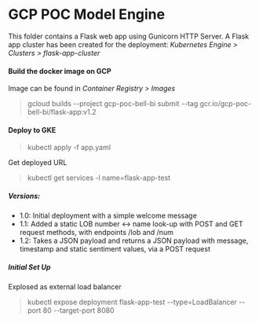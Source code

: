 # GCP POC Model Engine
This folder contains a Flask web app using Gunicorn HTTP Server.
A Flask app cluster has been created for the deployment: *Kubernetes Engine > Clusters > flask-app-cluster* 

#### Build the docker image on GCP
Image can be found in *Container Registry > Images*
>gcloud builds --project gcp-poc-bell-bi submit --tag gcr.io/gcp-poc-bell-bi/flask-app:v1.2

#### Deploy to GKE  
>kubectl apply -f app.yaml

Get deployed URL
>kubectl get services -l name=flask-app-test

##### Versions: 
- 1.0: Initial deployment with a simple welcome message 
- 1.1: Added a static LOB number <-> name look-up with POST and GET request methods, with endpoints /lob and /num
- 1.2: Takes a JSON payload and returns a JSON payload with message, timestamp and static sentiment values, via a POST request

##### Initial Set Up
Explosed as external load balancer
>kubectl expose deployment flask-app-test --type=LoadBalancer --port 80 --target-port 8080